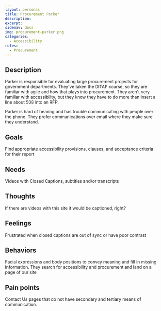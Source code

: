 ```yaml
---
layout: personas
title: Procurement Parker
description: 
excerpt: 
sidenav: docs
img: procurement-parker.png
categories:
  - Accessibility
roles:
  - Procurement
---
```


## Description
Parker is responsible for evaluating large procurement projects for government departments. They've taken the DITAP course, so they are familiar with agile and how that plays into procurement. They aren't very familiar with accessibility, but they know they have to do more than insert a line about 508 into an RFP.

Parker is hard of hearing and has trouble communicating with people over the phone. They prefer communications over email where they make sure they understand. 

## Goals
Find appropriate accessibility provisions, clauses, and acceptance criteria for their report

## Needs
Videos with Closed Captions, subtitles and/or transcripts

## Thoughts
If there are videos with this site it would be captioned, right? 

## Feelings
Frustrated when closed captions are out of sync or have poor contrast

## Behaviors
Facial expressions and body positions to convey meaning and fill in missing information. They search for accessibility and procurement and land on a page of our site

## Pain points
Contact Us pages that do not have secondary and tertiary means of communication.
